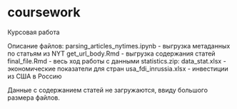 # coursework
Курсовая работа

Описание файлов:
parsing_articles_nytimes.ipynb - выгрузка метаданных по статьям из NYT
get_url_body.Rmd - выгрузка содержания статей
final_file.Rmd - весь ход работы с данными
statistics.zip:
  data_stat.xlsx - экономические показатели для стран 
  usa_fdi_inrussia.xlsx - инвестиции из США в Россию
  
Данные с содержанием статей не загружаются, ввиду большого размера файлов.
